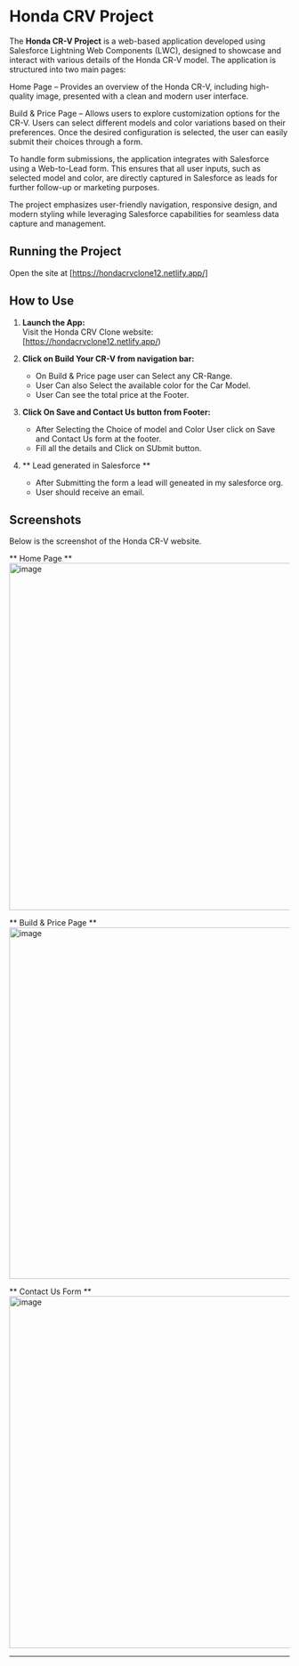 # Honda CRV Project

The **Honda CR-V Project** is a web-based application developed using Salesforce Lightning Web Components (LWC), designed to showcase and interact with various details of the Honda CR-V model. The application is structured into two main pages:

Home Page – Provides an overview of the Honda CR-V, including high-quality image, presented with a clean and modern user interface.

Build & Price Page – Allows users to explore customization options for the CR-V. Users can select different models and color variations based on their preferences. Once the desired configuration is selected, the user can easily submit their choices through a form.

To handle form submissions, the application integrates with Salesforce using a Web-to-Lead form. This ensures that all user inputs, such as selected model and color, are directly captured in Salesforce as leads for further follow-up or marketing purposes.

The project emphasizes user-friendly navigation, responsive design, and modern styling while leveraging Salesforce capabilities for seamless data capture and management.

## Running the Project

Open the site at [https://hondacrvclone12.netlify.app/]

## How to Use
1. **Launch the App:**  
   Visit the Honda CRV Clone website: [https://hondacrvclone12.netlify.app/)

2. **Click on Build Your CR-V from navigation bar:**  
   - On Build & Price page user can Select any CR-Range.
   - User Can also Select the available color for the Car Model.
   - User Can see the total price at the Footer.

3. **Click On Save and Contact Us button from Footer:**  
   - After Selecting the Choice of model and Color User click on Save and Contact Us form at the footer.
   - Fill all the details and Click on SUbmit button.

4. ** Lead generated in Salesforce **
   - After Submitting the form a lead will geneated in my salesforce org.
   - User should receive an email.

  ## Screenshots
Below is the screenshot of the Honda CR-V website.

  ** Home Page **
<img width="1109" height="624" alt="image" src="https://github.com/user-attachments/assets/c0d0b1ea-c1f3-4f5b-8d7c-1b72f3c7d06e" />

 ** Build & Price Page **
<img width="1103" height="632" alt="image" src="https://github.com/user-attachments/assets/f503763e-f29e-47ad-b542-ff8bd5797827" />

 ** Contact Us Form **
<img width="1110" height="633" alt="image" src="https://github.com/user-attachments/assets/8e00f072-17e8-4bf9-8b82-fd51187e51b6" />





---


